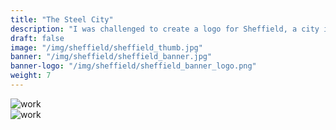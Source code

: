 ```yaml
---
title: "The Steel City"
description: "I was challenged to create a logo for Sheffield, a city in the eastern foothills of the Pennines, and the valleys of the River Don. Known as the Steel City, many innovations were developed locally, including crucible and stainless steel."
draft: false
image: "/img/sheffield/sheffield_thumb.jpg"
banner: "/img/sheffield/sheffield_banner.jpg"
banner-logo: "/img/sheffield/sheffield_banner_logo.png"
weight: 7
---
```


<div class="row">
    <div class="col-sm-12">
        <img src="/img/sheffield/sheffield_brand.jpg" alt="work" class="media-img project-img">
    </div>
</div>

<div class="row">
    <div class="col-sm-12">
        <img src="/img/sheffield/sheffield_bag.jpg" alt="work" class="media-img project-img">
    </div>
</div>
